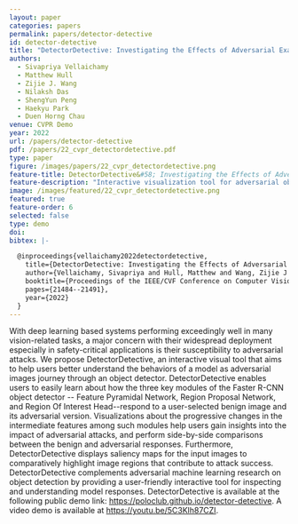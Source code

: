 ```yaml
---
layout: paper
categories: papers
permalink: papers/detector-detective
id: detector-detective
title: "DetectorDetective: Investigating the Effects of Adversarial Examples on Object Detectors"
authors:
  - Sivapriya Vellaichamy
  - Matthew Hull
  - Zijie J. Wang
  - Nilaksh Das
  - ShengYun Peng
  - Haekyu Park
  - Duen Horng Chau
venue: CVPR Demo
year: 2022
url: /papers/detector-detective
pdf: /papers/22_cvpr_detectordetective.pdf
type: paper
figure: /images/papers/22_cvpr_detectordetective.png
feature-title: DetectorDetective&#58; Investigating the Effects of Adversarial Examples on Object Detectors
feature-description: "Interactive visualization tool for adversarial object detectors"
image: /images/featured/22_cvpr_detectordetective.png
featured: true
feature-order: 6
selected: false
type: demo
doi: 
bibtex: |-

  @inproceedings{vellaichamy2022detectordetective,
    title={DetectorDetective: Investigating the Effects of Adversarial Examples on Object Detectors},
    author={Vellaichamy, Sivapriya and Hull, Matthew and Wang, Zijie J and Das, Nilaksh and Peng, ShengYun and Park, Haekyu and Chau, Duen Horng Polo},
    booktitle={Proceedings of the IEEE/CVF Conference on Computer Vision and Pattern Recognition},
    pages={21484--21491},
    year={2022}
  }
---
```


With deep learning based systems performing exceedingly well in many vision-related tasks, a major concern with their widespread deployment especially in safety-critical applications is their susceptibility to adversarial attacks. We propose DetectorDetective, an interactive visual tool that aims to help users better understand the behaviors of a model as adversarial images journey through an object detector. DetectorDetective enables users to easily learn about how the three key modules of the Faster R-CNN object detector -- Feature Pyramidal Network, Region Proposal Network, and Region Of Interest Head--respond to a user-selected benign image and its adversarial version. Visualizations about the progressive changes in the intermediate features among such modules help users gain insights into the impact of adversarial attacks, and perform side-by-side comparisons between the benign and adversarial responses. Furthermore, DetectorDetective displays saliency maps for the input images to comparatively highlight image regions that contribute to attack success. DetectorDetective complements adversarial machine learning research on object detection by providing a user-friendly interactive tool for inspecting and understanding model responses. DetectorDetective is available at the following public demo link: <a href="https://poloclub.github.io/detector-detective">https://poloclub.github.io/detector-detective</a>. A video demo is available at <a href="https://youtu.be/5C3Klh87CZI">https://youtu.be/5C3Klh87CZI</a>.